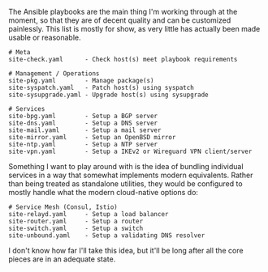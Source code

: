 The Ansible playbooks are the main thing I'm working through at the moment, so
that they are of decent quality and can be customized painlessly.  This list is
mostly for show, as very little has actually been made usable or reasonable.

    # Meta
    site-check.yaml      - Check host(s) meet playbook requirements

    # Management / Operations
    site-pkg.yaml        - Manage package(s)
    site-syspatch.yaml   - Patch host(s) using syspatch
    site-sysupgrade.yaml - Upgrade host(s) using sysupgrade

    # Services
    site-bpg.yaml        - Setup a BGP server
    site-dns.yaml        - Setup a DNS server
    site-mail.yaml       - Setup a mail server
    site-mirror.yaml     - Setup an OpenBSD mirror
    site-ntp.yaml        - Setup a NTP server
    site-vpn.yaml        - Setup a IKEv2 or Wireguard VPN client/server

Something I want to play around with is the idea of bundling individual services
in a way that somewhat implements modern equivalents.  Rather than being treated
as standalone utilities, they would be configured to mostly handle what the
modern cloud-native options do:

    # Service Mesh (Consul, Istio)
    site-relayd.yaml     - Setup a load balancer
    site-router.yaml     - Setup a router
    site-switch.yaml     - Setup a switch
    site-unbound.yaml    - Setup a validating DNS resolver

I don't know how far I'll take this idea, but it'll be long after all the core
pieces are in an adequate state.
